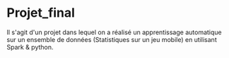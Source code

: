 # Projet_final
Il s'agit d'un projet dans lequel on a réalisé un apprentissage automatique sur un ensemble de données (Statistiques sur un jeu mobile) en utilisant Spark & python.

